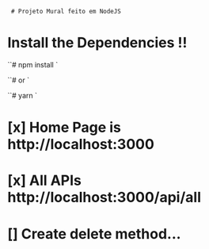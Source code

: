 `` # Projeto Mural feito em NodeJS``

# Install the Dependencies !!

``# npm install `

``# or `

``# yarn `

# [x] Home Page is http://localhost:3000

# [x] All APIs http://localhost:3000/api/all

# [] Create delete method...



